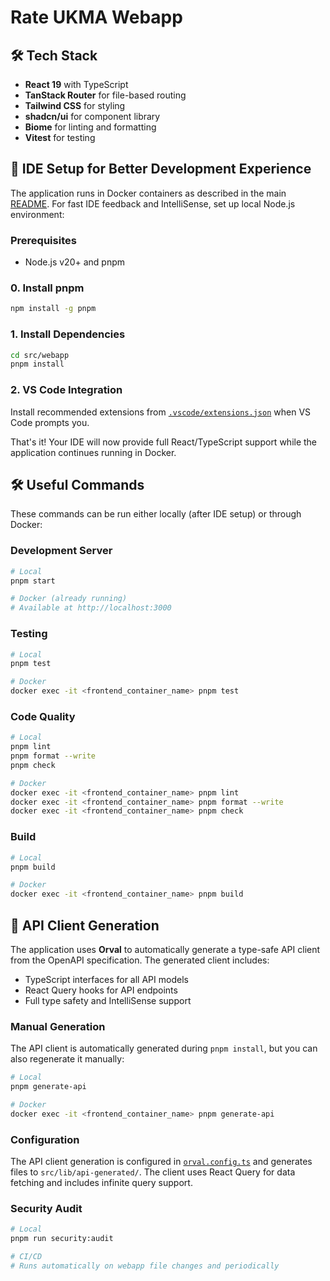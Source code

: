 # Rate UKMA Webapp

## 🛠️ Tech Stack

- **React 19** with TypeScript
- **TanStack Router** for file-based routing
- **Tailwind CSS** for styling
- **shadcn/ui** for component library
- **Biome** for linting and formatting
- **Vitest** for testing

## 🚀 IDE Setup for Better Development Experience

The application runs in Docker containers as described in the main [README](../../README.md). For fast IDE feedback and IntelliSense, set up local Node.js environment:

### Prerequisites

- Node.js v20+ and pnpm

### 0. Install pnpm

```bash
npm install -g pnpm
```

### 1. Install Dependencies

```bash
cd src/webapp
pnpm install
```

### 2. VS Code Integration

Install recommended extensions from [`.vscode/extensions.json`](../../.vscode/extensions.json) when VS Code prompts you.

That's it! Your IDE will now provide full React/TypeScript support while the application continues running in Docker.

## 🛠️ Useful Commands

These commands can be run either locally (after IDE setup) or through Docker:

### Development Server

```bash
# Local
pnpm start

# Docker (already running)
# Available at http://localhost:3000
```

### Testing

```bash
# Local
pnpm test

# Docker
docker exec -it <frontend_container_name> pnpm test
```

### Code Quality

```bash
# Local
pnpm lint
pnpm format --write
pnpm check

# Docker
docker exec -it <frontend_container_name> pnpm lint
docker exec -it <frontend_container_name> pnpm format --write
docker exec -it <frontend_container_name> pnpm check
```

### Build

```bash
# Local
pnpm build

# Docker
docker exec -it <frontend_container_name> pnpm build
```

## 🔌 API Client Generation

The application uses **Orval** to automatically generate a type-safe API client from the OpenAPI specification. The generated client includes:

- TypeScript interfaces for all API models
- React Query hooks for API endpoints
- Full type safety and IntelliSense support

### Manual Generation

The API client is automatically generated during `pnpm install`, but you can also regenerate it manually:

```bash
# Local
pnpm generate-api

# Docker
docker exec -it <frontend_container_name> pnpm generate-api
```

### Configuration

The API client generation is configured in [`orval.config.ts`](./orval.config.ts) and generates files to `src/lib/api-generated/`. The client uses React Query for data fetching and includes infinite query support.

### Security Audit

```bash
# Local
pnpm run security:audit

# CI/CD
# Runs automatically on webapp file changes and periodically
```
